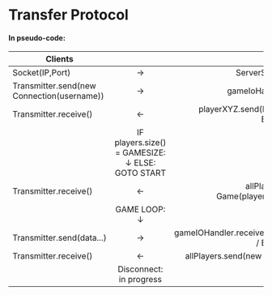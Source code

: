 # Transfer Protocol
#### In pseudo-code:

| Clients     |               | Server |
| ---------- |:-------------:| -----:|
| Socket(IP,Port)  | &rarr; | ServerSocket.accept() |
| Transmitter.send(new Connection(username))   | &rarr;      | gameIoHandler.receive() |
| Transmitter.receive()  | &larr; | playerXYZ.send(Boolean.TRUE / Boolean.FALSE) |
| | IF players.size() = GAMESIZE: &darr; ELSE: GOTO START | |
| Transmitter.receive()  | &larr; | allPlayers.send(new Game(playerNames, hand)) |
| | GAME LOOP: &darr; | |
| Transmitter.send(data...)  | &rarr; | gameIOHandler.receive(Boolean.TRUE / Boolean.FALSE) |
| Transmitter.receive()  | &larr; | allPlayers.send(new GameState(...)) |
| | Disconnect: in progress  | |
